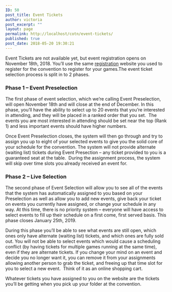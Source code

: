 ```yaml
---
ID: 50
post_title: Event Tickets
author: victoria
post_excerpt: ""
layout: page
permalink: http://localhost/cotn/event-tickets/
published: true
post_date: 2018-05-20 19:30:21
---
```

Event Tickets are not available yet, but event registration opens on November 18th, 2018. You’ll use the same [registration](https://registration.conofthenorth.org/) website you used to register for the convention to register for your games.The event ticket selection process is split in to 2 phases.

### Phase 1 – Event Preselection
The first phase of event selection, which we’re calling Event Preselection, will open November 18th and will close at the end of December. In this phase, you’ll have the ability to select up to 20 events that you’re interested in attending, and they will be placed in a ranked order that you set.  The events you are most interested in attending should be set near the top (Rank 1) and less important events should have higher numbers.

Once Event Preselection closes, the system will then go through and try to assign you up to eight of your selected events to give you the solid core of your schedule for the convention. The system will not provide alternate (waiting list) tickets during Event Presection – any ticket provided to you is a guaranteed seat at the table.  During the assignment process, the system will skip over time slots you already received an event for.

### Phase 2 – Live Selection
The second phase of Event Selection will allow you to see all of the events that the system has automatically assigned to you based on your Preselection as well as allow you to add new events, give back your ticket on events you currently have assigned, or change your schedule in any way. At this time, there is no priority system – everyone will have access to select events to fill up their schedule on a first come, first served basis. This phase closes January 25th, 2019.

During this phase you’ll be able to see what events are still open, which ones only have alternate (waiting list) tickets, and which ones are fully sold out. You will not be able to select events which would cause a scheduling conflict (by having tickets for multiple games running at the same time), even if they are alternate tickets. If you change your mind on an event and decide you no longer want it, you can remove it from your assignments allowing another person to grab the ticket, and freeing up that time slot for you to select a new event.  Think of it as an online shopping cart.

Whatever tickets you have assigned to you on the website are the tickets you’ll be getting when you pick up your folder at the convention.  